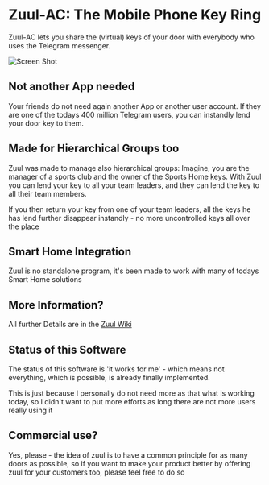 # Zuul-AC: The Mobile Phone Key Ring

Zuul-AC lets you share the (virtual) keys of your door with everybody who uses the Telegram messenger.



![Screen Shot](https://github.com/stko/zuul-ac/wiki/asserts/en_zuul_screenshot.png)

## Not another App needed

Your friends do not need again another App or another user account. If they are one of the todays 400 million Telegram users, you can instandly lend your door key to them.

## Made for Hierarchical Groups too
Zuul was made to manage also hierarchical groups: Imagine, you are the manager of a sports club and the owner of the Sports Home keys. With Zuul you can lend your key to all your team leaders, and they can lend the key to all their team members.

If you then return your key from one of your team leaders, all the keys he has lend further disappear instandly - no more uncontrolled keys all over the place

## Smart Home Integration
Zuul is no standalone program, it's been made to work with many of todays Smart Home solutions

## More Information?
All further Details are in the [Zuul Wiki](https://github.com/stko/zuul-ac/wiki/en_start)


## Status of this Software
The status of this software is 'it works for me' - which means not everything, which is possible, is already finally implemented.

This is just because I personally do not need more as that what is working today, so I didn't want to put more efforts as long there are not more users really using it


## Commercial use?
Yes, please - the idea of zuul is to have a common principle for as many doors as possible, so if you want to make your product better by offering zuul for your customers too, please feel free to do so